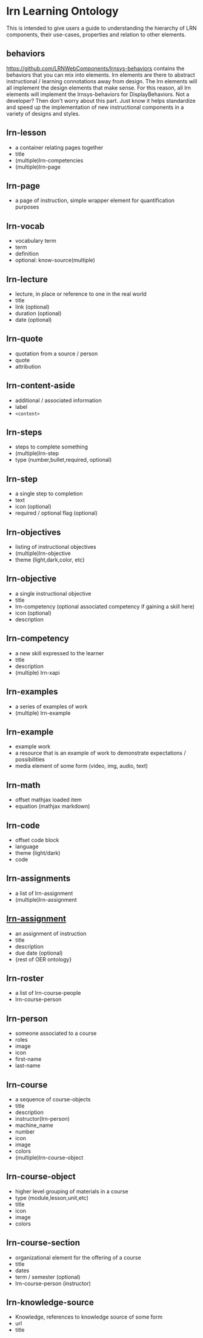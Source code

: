 # lrn Learning Ontology

This is intended to give users a guide to understanding the hierarchy of LRN components, their use-cases, properties and relation to other elements.
## behaviors
https://github.com/LRNWebComponents/lrnsys-behaviors contains the behaviors that you can mix into elements. lrn elements are there to abstract instructional / learning connotations away from design. The lrn elements will all implement the design elements that make sense. For this reason, all lrn elements will implement the lrnsys-behaviors for DisplayBehaviors. Not a developer? Then don't worry about this part. Just know it helps standardize and speed up the implementation of new instructional components in a variety of designs and styles.
## lrn-lesson
- a container relating pages together
- title
- (multiple)lrn-competencies
- (multiple)lrn-page

## lrn-page
- a page of instruction, simple wrapper element for quantification purposes

## lrn-vocab
- vocabulary term
- term
- definition
- optional: know-source(multiple)

## lrn-lecture
- lecture, in place or reference to one in the real world
- title
- link (optional)
- duration (optional)
- date (optional)

## lrn-quote
- quotation from a source / person
- quote
- attribution

## lrn-content-aside
- additional / associated information
- label
- `<content>`

## lrn-steps
- steps to complete something
- (multiple)lrn-step
- type (number,bullet,required, optional)
## lrn-step
- a single step to completion
- text
- icon (optional)
- required / optional flag (optional)

## lrn-objectives
- listing of instructional objectives
- (multiple)lrn-objective
- theme (light,dark,color, etc)
## lrn-objective
- a single instructional objective
- title
- lrn-competency (optional associated competency if gaining a skill here)
- icon (optional)
- description

## lrn-competency
- a new skill expressed to the learner
- title
- description
- (multiple) lrn-xapi

## lrn-examples
- a series of examples of work
- (multiple) lrn-example
## lrn-example
- example work
- a resource that is an example of work to demonstrate expectations / possibilities
- media element of some form (video, img, audio, text)

## lrn-math
- offset mathjax loaded item
- equation (mathjax markdown)

## lrn-code
- offset code block
- language
- theme (light/dark)
- code

## lrn-assignments
- a list of lrn-assignment
- (multiple)lrn-assignment
## [lrn-assignment](https://lrnwebcomponents.github.io/lrndesign-assignment/components/lrndesign-assignment/)
- an assignment of instruction
- title
- description
- due date (optional)
- {rest of OER ontology}

## lrn-roster
- a list of lrn-course-people
- lrn-course-person
## lrn-person
- someone associated to a course
- roles
- image
- icon
- first-name
- last-name

## lrn-course
- a sequence of course-objects
- title
- description
- instructor(lrn-person)
- machine_name
- number
- icon
- image
- colors
- (multiple)lrn-course-object

## lrn-course-object
- higher level grouping of materials in a course
- type (module,lesson,unit,etc)
- title
- icon
- image
- colors

## lrn-course-section
- organizational element for the offering of a course
- title
- dates
- term / semester (optional)
- lrn-course-person (instructor)

## lrn-knowledge-source
- Knowledge, references to knowledge source of some form
- url
- title
